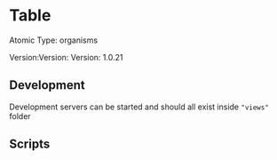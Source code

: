 # Table

Atomic Type: organisms

Version:Version: Version: 1.0.21


## Development

Development servers can be started and should all exist inside `"views"` folder

## Scripts
